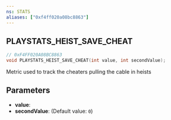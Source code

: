 ```yaml
---
ns: STATS
aliases: ["0xf4ff020a08bc8863"]
---
```

## PLAYSTATS_HEIST_SAVE_CHEAT

```c
// 0xF4FF020A08BC8863
void PLAYSTATS_HEIST_SAVE_CHEAT(int value, int secondValue);
```

Metric used to track the cheaters pulling the cable in heists


## Parameters
* **value**: 
* **secondValue**: (Default value: `0`)
